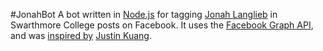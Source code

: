 #JonahBot
A bot written in [Node.js](https://nodejs.org) for tagging [Jonah Langlieb](https://github.com/jzl) in Swarthmore College posts on Facebook. It uses the [Facebook Graph API](https://developers.facebook.com/docs/graph-api/), and was [inspired by](https://www.facebook.com/SwarthmoreCollege/photos/a.10150561796142132.380095.44667262131/10153898593902132/?type=3&comment_id=10153898683327132) [Justin Kuang](https://github.com/kuangjustin).
